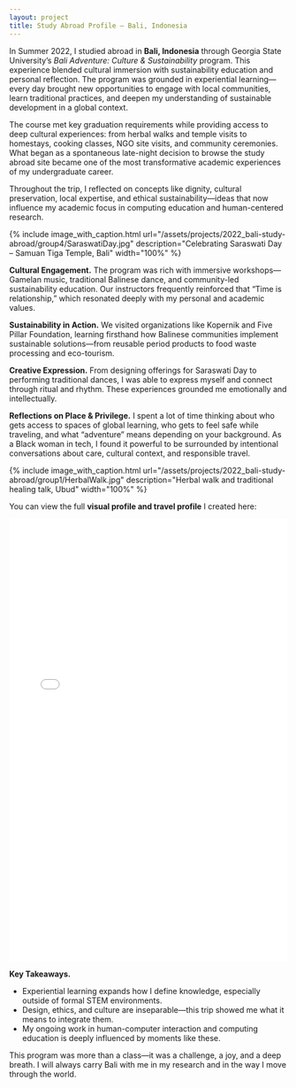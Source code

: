 ```yaml
---
layout: project
title: Study Abroad Profile – Bali, Indonesia
---
```


In Summer 2022, I studied abroad in **Bali, Indonesia** through Georgia State University’s *Bali Adventure: Culture & Sustainability* program. This experience blended cultural immersion with sustainability education and personal reflection. The program was grounded in experiential learning—every day brought new opportunities to engage with local communities, learn traditional practices, and deepen my understanding of sustainable development in a global context.

The course met key graduation requirements while providing access to deep cultural experiences: from herbal walks and temple visits to homestays, cooking classes, NGO site visits, and community ceremonies. What began as a spontaneous late-night decision to browse the study abroad site became one of the most transformative academic experiences of my undergraduate career.

Throughout the trip, I reflected on concepts like dignity, cultural preservation, local expertise, and ethical sustainability—ideas that now influence my academic focus in computing education and human-centered research.

{% 
	include image_with_caption.html 
	url="/assets/projects/2022_bali-study-abroad/group4/SaraswatiDay.jpg" 
	description="Celebrating Saraswati Day – Samuan Tiga Temple, Bali"
	width="100%" 
%}

**Cultural Engagement.** The program was rich with immersive workshops—Gamelan music, traditional Balinese dance, and community-led sustainability education. Our instructors frequently reinforced that “Time is relationship,” which resonated deeply with my personal and academic values.

**Sustainability in Action.** We visited organizations like Kopernik and Five Pillar Foundation, learning firsthand how Balinese communities implement sustainable solutions—from reusable period products to food waste processing and eco-tourism.

**Creative Expression.** From designing offerings for Saraswati Day to performing traditional dances, I was able to express myself and connect through ritual and rhythm. These experiences grounded me emotionally and intellectually.

**Reflections on Place & Privilege.** I spent a lot of time thinking about who gets access to spaces of global learning, who gets to feel safe while traveling, and what “adventure” means depending on your background. As a Black woman in tech, I found it powerful to be surrounded by intentional conversations about care, cultural context, and responsible travel.

{% 
	include image_with_caption.html 
	url="/assets/projects/2022_bali-study-abroad/group1/HerbalWalk.jpg" 
	description="Herbal walk and traditional healing talk, Ubud"
	width="100%" 
%}

You can view the full **visual profile and travel profile** I created here:

<iframe src="/assets/projects/2022_bali-study-abroad/study_abroad_profile.html" width="100%" height="800px" style="border:none;"></iframe>

**Key Takeaways.**
- Experiential learning expands how I define knowledge, especially outside of formal STEM environments.
- Design, ethics, and culture are inseparable—this trip showed me what it means to integrate them.
- My ongoing work in human-computer interaction and computing education is deeply influenced by moments like these.

This program was more than a class—it was a challenge, a joy, and a deep breath. I will always carry Bali with me in my research and in the way I move through the world.

